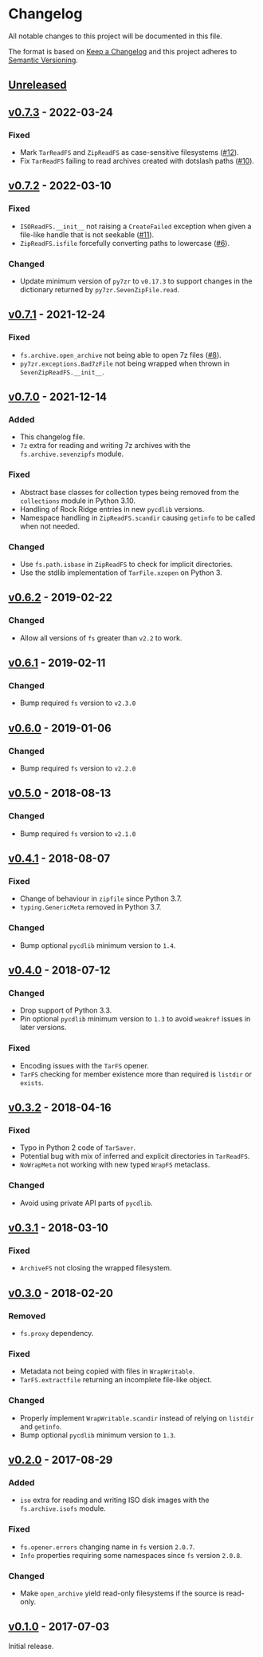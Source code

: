 # Changelog
All notable changes to this project will be documented in this file.

The format is based on [Keep a Changelog](http://keepachangelog.com/en/1.0.0/)
and this project adheres to [Semantic Versioning](http://semver.org/spec/v2.0.0.html).


## [Unreleased]

[Unreleased]: https://github.com/althonos/fs.archive/compare/v0.7.3...HEAD


## [v0.7.3] - 2022-03-24

[v0.7.3]: https://github.com/althonos/fs.archive/compare/v0.7.2...v0.7.3

### Fixed
- Mark `TarReadFS` and `ZipReadFS` as case-sensitive filesystems ([#12](https://github.com/althonos/fs.archive/issues/12)).
- Fix `TarReadFS` failing to read archives created with dotslash paths ([#10](https://github.com/althonos/fs.archive/pull/10)).


## [v0.7.2] - 2022-03-10

[v0.7.2]: https://github.com/althonos/fs.archive/compare/v0.7.1...v0.7.2

### Fixed
- `ISOReadFS.__init__` not raising a `CreateFailed` exception when given a file-like handle that is not seekable ([#11](https://github.com/althonos/fs.archive/issues/11)).
- `ZipReadFS.isfile` forcefully converting paths to lowercase ([#6](https://github.com/althonos/fs.archive/issues/6)).

### Changed
- Update minimum version of `py7zr` to `v0.17.3` to support changes in the dictionary returned by `py7zr.SevenZipFile.read`.


## [v0.7.1] - 2021-12-24

[v0.7.1]: https://github.com/althonos/fs.archive/compare/v0.7.0...v0.7.1

### Fixed
- `fs.archive.open_archive` not being able to open 7z files ([#8](https://github.com/althonos/fs.archive/issues/8)).
- `py7zr.exceptions.Bad7zFile` not being wrapped when thrown in `SevenZipReadFS.__init__`.


## [v0.7.0] - 2021-12-14

[v0.7.0]: https://github.com/althonos/fs.archive/compare/v0.6.2...v0.7.0

### Added
- This changelog file.
- `7z` extra for reading and writing 7z archives with the `fs.archive.sevenzipfs` module.

### Fixed
- Abstract base classes for collection types being removed from the `collections` module in Python 3.10.
- Handling of Rock Ridge entries in new `pycdlib` versions.
- Namespace handling in `ZipReadFS.scandir` causing `getinfo` to be called when not needed.

### Changed
- Use `fs.path.isbase` in `ZipReadFS` to check for implicit directories.
- Use the stdlib implementation of `TarFile.xzopen` on Python 3.


## [v0.6.2] - 2019-02-22

[v0.6.2]: https://github.com/althonos/fs.archive/compare/v0.6.1...v0.6.2

### Changed
- Allow all versions of `fs` greater than `v2.2` to work.


## [v0.6.1] - 2019-02-11

[v0.6.1]: https://github.com/althonos/fs.archive/compare/v0.6.0...v0.6.1

### Changed
- Bump required `fs` version to `v2.3.0`


## [v0.6.0] - 2019-01-06

[v0.6.0]: https://github.com/althonos/fs.archive/compare/v0.5.0...v0.6.0

### Changed
- Bump required `fs` version to `v2.2.0`


## [v0.5.0] - 2018-08-13

[v0.5.0]: https://github.com/althonos/fs.archive/compare/v0.4.1...v0.5.0

### Changed
- Bump required `fs` version to `v2.1.0`


## [v0.4.1] - 2018-08-07

[v0.4.1]: https://github.com/althonos/fs.archive/compare/v0.4.0...v0.4.1

### Fixed
- Change of behaviour in `zipfile` since Python 3.7.
- `typing.GenericMeta` removed in Python 3.7.

### Changed
- Bump optional `pycdlib` minimum version to `1.4`.


## [v0.4.0] - 2018-07-12

[v0.4.0]: https://github.com/althonos/fs.archive/compare/v0.3.2...v0.4.0

### Changed
- Drop support of Python 3.3.
- Pin optional `pycdlib` minimum version to `1.3` to avoid `weakref` issues in later versions.

### Fixed
- Encoding issues with the `TarFS` opener.
- `TarFS` checking for member existence more than required is `listdir` or `exists`.


## [v0.3.2] - 2018-04-16

[v0.3.2]: https://github.com/althonos/fs.archive/compare/v0.3.1...v0.3.2

### Fixed
- Typo in Python 2 code of `TarSaver`.
- Potential bug with mix of inferred and explicit directories in `TarReadFS`.
- `NoWrapMeta` not working with new typed `WrapFS` metaclass.

### Changed
- Avoid using private API parts of `pycdlib`.


## [v0.3.1] - 2018-03-10

[v0.3.1]: https://github.com/althonos/fs.archive/compare/v0.3.0...v0.3.1

### Fixed
- `ArchiveFS` not closing the wrapped filesystem.


## [v0.3.0] - 2018-02-20

[v0.3.0]: https://github.com/althonos/fs.archive/compare/v0.2.0...v0.3.0

### Removed
- `fs.proxy` dependency.

### Fixed
- Metadata not being copied with files in `WrapWritable`.
- `TarFS.extractfile` returning an incomplete file-like object.

### Changed
- Properly implement `WrapWritable.scandir` instead of relying on `listdir` and `getinfo`.
- Bump optional `pycdlib` minimum version to `1.3`.


## [v0.2.0] - 2017-08-29

[v0.2.0]: https://github.com/althonos/fs.archive/compare/v0.1.0...v0.2.0

### Added
- `iso` extra for reading and writing ISO disk images with the `fs.archive.isofs` module.

### Fixed
- `fs.opener.errors` changing name in `fs` version `2.0.7`.
- `Info` properties requiring some namespaces since `fs` version `2.0.8`.

### Changed
- Make `open_archive` yield read-only filesystems if the source is read-only.


## [v0.1.0] - 2017-07-03

[v0.1.0]: https://github.com/althonos/fs.archive/compare/b73357aa...v0.1.0

Initial release.
